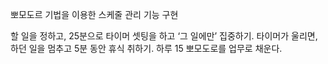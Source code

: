 뽀모도르 기법을 이용한 스케줄 관리 기능 구현

할 일을 정하고, 25분으로 타이머 셋팅을 하고 ‘그 일에만’ 집중하기.
타이머가 울리면, 하던 일을 멈추고 5분 동안 휴식 취하기.
하루 15 뽀모도로를 업무로 채운다.
